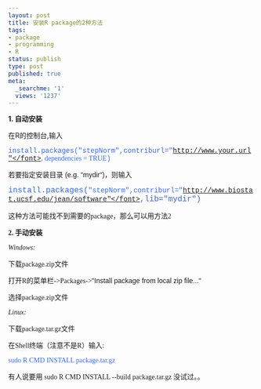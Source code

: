 ```yaml
---
layout: post
title: 安装R package的2种方法
tags:
- package
- programming
- R
status: publish
type: post
published: true
meta:
  _searchme: '1'
  views: '1237'
---
```

<strong>1. 自动安装</strong>

在R的控制台,输入

<font face="·s²Ó©úÅé">   <font color="#3366ff" face="Courier New">install.packages("stepNorm",contriburl="http://www.your.url"</font></font><font color="#3366ff"><span class="st0"></span>, <span class="re5">dependencies</span> = <span class="re1">T<span class="search_hit">R</span>UE</span><span class="br0"></span></font><font face="·s²Ó©úÅé"><font color="#3366ff" face="Courier New">) </font></font>

<font face="·s²Ó©úÅé"><font face="Arial">若要指定安装目录 (e.g. "mydir")，则输入</font></font>

<font face="·s²Ó©úÅé"><font color="#3366ff" face="Courier New" size="3">install.packages(</font><font color="#3366ff" face="Courier New">"stepNorm",contriburl="http://www.biostat.ucsf.edu/jean/software"</font><font color="#3366ff" face="Courier New" size="3">,lib="mydir")</font></font>

<font face="·s²Ó©úÅé">这种方法可能找不到需要的package，那么可以用方法2</font>

<font face="·s²Ó©úÅé"><strong>2. 手动安装</strong></font>

<font face="·s²Ó©úÅé"><em>Windows:</em></font>

<font face="·s²Ó©úÅé">下载package.zip文件</font>

<font face="·s²Ó©úÅé">打开R的菜单栏-&gt;Packages-&gt;<font face="·s²Ó©úÅé"><font face="Arial">"Install package from local zip      file..."</font></font></font>

<font face="·s²Ó©úÅé">选择<font><font face="·s²Ó©úÅé">package.zip文件</font></font></font>

<font face="·s²Ó©úÅé"><em>Linux: </em></font>

<font face="·s²Ó©úÅé">下载package.tar.gz文件</font>

<font face="·s²Ó©úÅé">在Shell终端（注意不是R）输入:</font>

<font face="·s²Ó©úÅé"><font color="#3366ff">sudo R CMD INSTALL package.tar.gz</font></font>

<font face="·s²Ó©úÅé">有人说要用 sudo R CMD INSTALL --build package.tar.gz 没试过。。</font>
